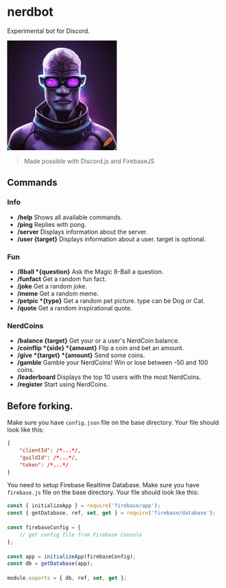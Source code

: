 # nerdbot
Experimental bot for Discord.

![logo](/images/logo.png)
> Made possible with Discord.js and FirebaseJS

## Commands

### Info

- **/help** Shows all available commands.
- **/ping** Replies with pong.
- **/server** Displays information about the server.
- **/user {target}** Displays information about a user. target is optional.

### Fun

- **/8ball \*{question}** Ask the Magic 8-Ball a question.
- **/funfact** Get a random fun fact.
- **/joke** Get a random joke.
- **/meme** Get a random meme.
- **/petpic \*{type}** Get a random pet picture. type can be Dog or Cat.
- **/quote** Get a random inspirational quote.

### NerdCoins

- **/balance {target}** Get your or a user's NerdCoin balance.
- **/coinflip \*{side} \*{amount}** Flip a coin and bet an amount.
- **/give \*{target} \*{amount}** Send some coins.
- **/gamble** Gamble your NerdCoins! Win or lose between -50 and 100 coins.
- **/leaderboard** Displays the top 10 users with the most NerdCoins.
- **/register** Start using NerdCoins.

## Before forking.
Make sure you have `config.json` file on the base directory. Your file should look like this:
```json
{
    "clientId": /*...*/,
    "guildId": /*...*/,
    "token": /*...*/
}
```

You need to setup Firebase Realtime Database. Make sure you have `firebase.js` file on the base directory. Your file should look like this:
```js
const { initializeApp } = require('firebase/app');
const { getDatabase, ref, set, get } = require('firebase/database');

const firebaseConfig = {
    // get config file from Firebase Console
};

const app = initializeApp(firebaseConfig);
const db = getDatabase(app);

module.exports = { db, ref, set, get };

```